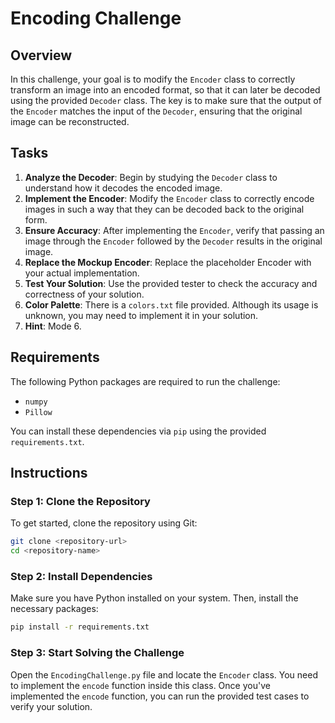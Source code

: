 # Encoding Challenge

## Overview

In this challenge, your goal is to modify the `Encoder` class to correctly transform an image into an encoded format, so that it can later be decoded using the provided `Decoder` class. The key is to make sure that the output of the `Encoder` matches the input of the `Decoder`, ensuring that the original image can be reconstructed.

## Tasks

1. **Analyze the Decoder**: Begin by studying the `Decoder` class to understand how it decodes the encoded image.
2. **Implement the Encoder**: Modify the `Encoder` class to correctly encode images in such a way that they can be decoded back to the original form.
3. **Ensure Accuracy**: After implementing the `Encoder`, verify that passing an image through the `Encoder` followed by the `Decoder` results in the original image.
4. **Replace the Mockup Encoder**: Replace the placeholder Encoder with your actual implementation.
5. **Test Your Solution**: Use the provided tester to check the accuracy and correctness of your solution.
6. **Color Palette**: There is a `colors.txt` file provided. Although its usage is unknown, you may need to implement it in your solution.
7. **Hint**: Mode 6.

## Requirements

The following Python packages are required to run the challenge:

- `numpy`
- `Pillow`

You can install these dependencies via `pip` using the provided `requirements.txt`.

## Instructions

### Step 1: Clone the Repository

To get started, clone the repository using Git:

```bash
git clone <repository-url>
cd <repository-name>
```

### Step 2: Install Dependencies

Make sure you have Python installed on your system. Then, install the necessary packages:

```bash
pip install -r requirements.txt
```

### Step 3: Start Solving the Challenge

Open the `EncodingChallenge.py` file and locate the `Encoder` class. You need to implement the `encode` function inside this class.
Once you've implemented the `encode` function, you can run the provided test cases to verify your solution.
